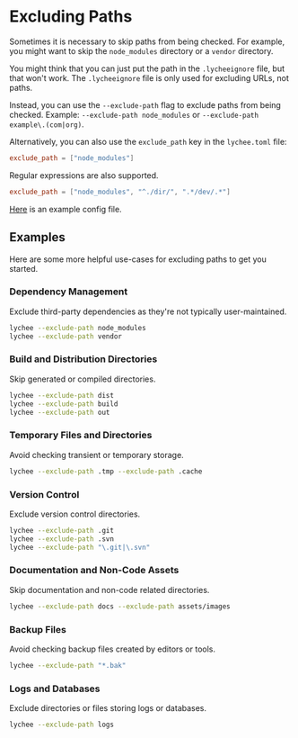 # Excluding Paths

Sometimes it is necessary to skip paths from being checked.
For example, you might want to skip the `node_modules` directory or a `vendor` directory.

You might think that you can just put the path in the `.lycheeignore` file, but that won't work.
The `.lycheeignore` file is only used for excluding URLs, not paths.

Instead, you can use the `--exclude-path` flag to exclude paths from being checked.
Example: `--exclude-path node_modules` or `--exclude-path example\.(com|org)`.

Alternatively, you can also use the `exclude_path` key in the `lychee.toml` file:

```toml
exclude_path = ["node_modules"]
```

Regular expressions are also supported.

```toml
exclude_path = ["node_modules", "^./dir/", ".*/dev/.*"]
```

[Here](https://github.com/mre/endler.dev/blob/50d8d5f90dbafa445c9455e420a40f8866f3e1c7/lychee.toml#L28) is an example config file.

## Examples

Here are some more helpful use-cases for excluding paths to get you started.

### Dependency Management

Exclude third-party dependencies as they're not typically user-maintained.

```bash
lychee --exclude-path node_modules
lychee --exclude-path vendor
```

### Build and Distribution Directories

Skip generated or compiled directories.

```bash
lychee --exclude-path dist
lychee --exclude-path build
lychee --exclude-path out
```

### Temporary Files and Directories

Avoid checking transient or temporary storage.

```bash
lychee --exclude-path .tmp --exclude-path .cache
```

### Version Control

Exclude version control directories.

```bash
lychee --exclude-path .git
lychee --exclude-path .svn
lychee --exclude-path "\.git|\.svn"
```

### Documentation and Non-Code Assets

Skip documentation and non-code related directories.

```bash
lychee --exclude-path docs --exclude-path assets/images
```

### Backup Files

Avoid checking backup files created by editors or tools.

```bash
lychee --exclude-path "*.bak"
```

### Logs and Databases

Exclude directories or files storing logs or databases.

```bash
lychee --exclude-path logs
```
